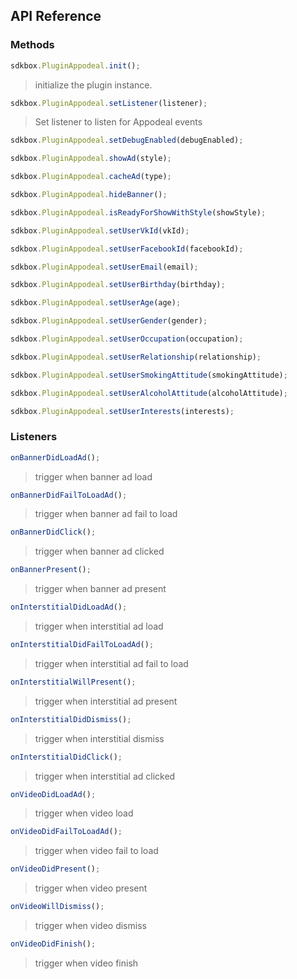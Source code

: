 ## API Reference

### Methods
```javascript
sdkbox.PluginAppodeal.init();
```
>  initialize the plugin instance.

```javascript
sdkbox.PluginAppodeal.setListener(listener);
```
> Set listener to listen for Appodeal events

```javascript
sdkbox.PluginAppodeal.setDebugEnabled(debugEnabled);
```

```javascript
sdkbox.PluginAppodeal.showAd(style);
```

```javascript
sdkbox.PluginAppodeal.cacheAd(type);
```

```javascript
sdkbox.PluginAppodeal.hideBanner();
```

```javascript
sdkbox.PluginAppodeal.isReadyForShowWithStyle(showStyle);
```

```javascript
sdkbox.PluginAppodeal.setUserVkId(vkId);
```

```javascript
sdkbox.PluginAppodeal.setUserFacebookId(facebookId);
```

```javascript
sdkbox.PluginAppodeal.setUserEmail(email);
```

```javascript
sdkbox.PluginAppodeal.setUserBirthday(birthday);
```

```javascript
sdkbox.PluginAppodeal.setUserAge(age);
```

```javascript
sdkbox.PluginAppodeal.setUserGender(gender);
```

```javascript
sdkbox.PluginAppodeal.setUserOccupation(occupation);
```

```javascript
sdkbox.PluginAppodeal.setUserRelationship(relationship);
```

```javascript
sdkbox.PluginAppodeal.setUserSmokingAttitude(smokingAttitude);
```

```javascript
sdkbox.PluginAppodeal.setUserAlcoholAttitude(alcoholAttitude);
```

```javascript
sdkbox.PluginAppodeal.setUserInterests(interests);
```


### Listeners
```javascript
onBannerDidLoadAd();
```
> trigger when banner ad load

```javascript
onBannerDidFailToLoadAd();
```
> trigger when banner ad fail to load

```javascript
onBannerDidClick();
```
> trigger when banner ad clicked

```javascript
onBannerPresent();
```
> trigger when banner ad present

```javascript
onInterstitialDidLoadAd();
```
> trigger when interstitial ad load

```javascript
onInterstitialDidFailToLoadAd();
```
> trigger when interstitial ad fail to load

```javascript
onInterstitialWillPresent();
```
> trigger when interstitial ad present

```javascript
onInterstitialDidDismiss();
```
> trigger when interstitial dismiss

```javascript
onInterstitialDidClick();
```
> trigger when interstitial ad clicked

```javascript
onVideoDidLoadAd();
```
> trigger when video load

```javascript
onVideoDidFailToLoadAd();
```
> trigger when video fail to load

```javascript
onVideoDidPresent();
```
> trigger when video present

```javascript
onVideoWillDismiss();
```
> trigger when video dismiss

```javascript
onVideoDidFinish();
```
> trigger when video finish

